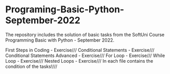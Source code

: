# Programing-Basic-Python-September-2022

The repository includes the solution of basic tasks from the SoftUni Course Programming Basic with Python - September 2022.

First Steps in Coding - Exercise///
Conditional Statements - Exercise///
Conditional Statements Advanced - Exercise///
For Loop - Exercise///
While Loop - Exercise///
Nested Loops - Exercise///
In each file contains the condition of the tasks!///